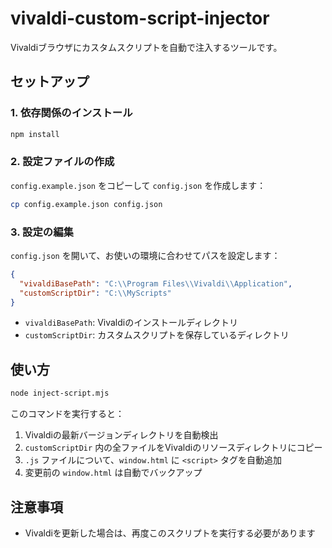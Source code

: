 # vivaldi-custom-script-injector

Vivaldiブラウザにカスタムスクリプトを自動で注入するツールです。

## セットアップ

### 1. 依存関係のインストール

```bash
npm install
```

### 2. 設定ファイルの作成

`config.example.json` をコピーして `config.json` を作成します：

```bash
cp config.example.json config.json
```

### 3. 設定の編集

`config.json` を開いて、お使いの環境に合わせてパスを設定します：

```json
{
  "vivaldiBasePath": "C:\\Program Files\\Vivaldi\\Application",
  "customScriptDir": "C:\\MyScripts"
}
```

- `vivaldiBasePath`: Vivaldiのインストールディレクトリ
- `customScriptDir`: カスタムスクリプトを保存しているディレクトリ

## 使い方

```bash
node inject-script.mjs
```

このコマンドを実行すると：

1. Vivaldiの最新バージョンディレクトリを自動検出
2. `customScriptDir` 内の全ファイルをVivaldiのリソースディレクトリにコピー
3. `.js` ファイルについて、`window.html` に `<script>` タグを自動追加
4. 変更前の `window.html` は自動でバックアップ

## 注意事項

- Vivaldiを更新した場合は、再度このスクリプトを実行する必要があります
